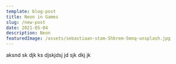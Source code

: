 ```yaml
---
template: blog-post
title: Neon in Games
slug: /new-post
date: 2021-05-04
description: Neon
featuredImage: /assets/sebastiaan-stam-5hbrem-5mnq-unsplash.jpg
---
```


aksnd sk djk ks djskjdsj jd sjk dkj jk
